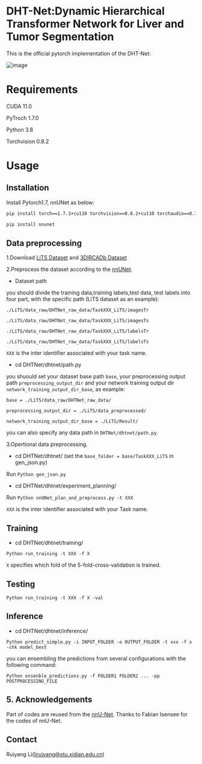 # DHT-Net:Dynamic Hierarchical Transformer Network for Liver and Tumor Segmentation
This is the official pytorch implementation of the DHT-Net:

![image](https://github.com/Lry777/DHT-Net/dhtnet.jpeg)

# Requirements
CUDA 11.0

PyTroch 1.7.0

Python 3.8

Torchvision 0.8.2

# Usage
## Installation
Install Pytorch1.7, nnUNet as below:
```bash
pip install torch==1.7.1+cu110 torchvision==0.8.2+cu110 torchaudio==0.7.2 -f https://download.pytorch.org/whl/torch_stable.html

pip install nnunet
```
## Data preprocessing
1.Download [LiTS Dataset](https://competitions.codalab.org/competitions/17094) and [3DIRCADb Dataset](https://www.ircad.fr/research/3dircadb/) 

2.Preprocess the dataset according to the [nnUNet](https://github.com/MIC-DKFZ/nnUNet).

* Dataset path

you should divide the training data,training labels,test data, test labels into four part, with the specific path (LiTS dataset as an example):

`./LiTS/data_raw/DHTNet_raw_data/TaskXXX_LiTS/imagesTr`


`./LiTS/data_raw/DHTNet_raw_data/TaskXXX_LiTS/imagesTs`


`./LiTS/data_raw/DHTNet_raw_data/TaskXXX_LiTS/labelsTr`


`./LiTS/data_raw/DHTNet_raw_data/TaskXXX_LiTS/labelsTs`


 `XXX` is the inter identifier associated with your task name.

* cd DHTNet/dhtnet/path.py

you shuould set your dataset base path `base`, your preprocessing output path `preprocessing_output_dir` and your network training output dir `network_training_output_dir_base`, as example:

`base = ./LiTS/data_raw/DHTNet_raw_data/`

`preprocessing_output_dir = ./LiTS/data_preprocessed/`

`network_training_output_dir_base = ./LiTS/Result/`

you can also specify any data path in `DHTNet/dhtnet/path.py`.

3.Opertional data preprocessing.

* cd DHTNet/dhtnet/ (set the `base_folder = base/TaskXXX_LiTS` in gen_json.py)

Run `Python gen_json.py`


* cd DHTNet/dhtnet/experiment_planning/

Run `Python nnUNet_plan_and_preprocess.py -t XXX`

 `XXX` is the inter identifier associated with your Task name.
 
## Training
* cd DHTNet/dhtnet/training/
 
`Python run_training -t XXX -f X`
 
`X` specifies which fold of the 5-fold-cross-validation is trained.
 
## Testing
  
`Python run_training -t XXX -f X -val`
  
## Inference
  
* cd DHTNet/dhtnet/inference/

`Python predict_simple.py -i INPUT_FOLDER -o OUTPUT_FOLDER -t xxx -f x -chk model_best`

you can ensembling the predictions from several configurations with the following command:

`Python ensenble_predictions.py -f FOLDER1 FOLDER2 ... -pp POSTPROCESSING_FILE`
   
## 5. Acknowledgements
Part of codes are reused from the [nnU-Net](https://github.com/MIC-DKFZ/nnUNet). Thanks to Fabian Isensee for the codes of nnU-Net.

## Contact

Ruiyang Li(liruiyang@stu.xidian.edu.cn)
  
 
